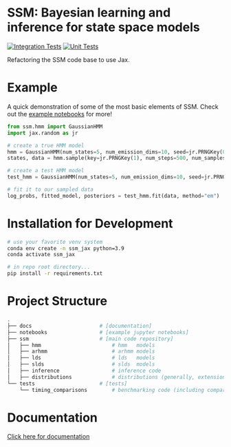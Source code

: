 # SSM: Bayesian learning and inference for state space models

[![Integration Tests](https://github.com/lindermanlab/ssm-jax-refactor/actions/workflows/integration_tests.yml/badge.svg)](https://github.com/lindermanlab/ssm-jax-refactor/actions/workflows/integration_tests.yml)
[![Unit Tests](https://github.com/lindermanlab/ssm-jax-refactor/actions/workflows/quick_tests.yml/badge.svg)](https://github.com/lindermanlab/ssm-jax-refactor/actions/workflows/unit_tests.yml)


Refactoring the SSM code base to use Jax.

# Example

A quick demonstration of some of the most basic elements of SSM. Check out the [example notebooks](https://github.com/lindermanlab/ssm-jax-refactor/tree/main/notebooks) for more!

```python
from ssm.hmm import GaussianHMM
import jax.random as jr

# create a true HMM model
hmm = GaussianHMM(num_states=5, num_emission_dims=10, seed=jr.PRNGKey(0))
states, data = hmm.sample(key=jr.PRNGKey(1), num_steps=500, num_samples=5)

# create a test HMM model
test_hmm = GaussianHMM(num_states=5, num_emission_dims=10, seed=jr.PRNGKey(32))

# fit it to our sampled data
log_probs, fitted_model, posteriors = test_hmm.fit(data, method="em")
```

# Installation for Development

```bash
# use your favorite venv system
conda env create -n ssm_jax python=3.9
conda activate ssm_jax

# in repo root directory...
pip install -r requirements.txt
```

# Project Structure
```bash
.
├── docs                      # [documentation]
├── notebooks                 # [example jupyter notebooks]
├── ssm                       # [main code repository]
│   ├── hmm                       # hmm   models
│   ├── arhmm                     # arhmm models
│   ├── lds                       # lds   models
│   ├── slds                      # slds  models
│   ├── inference                 # inference code
│   ├── distributions             # distributions (generally, extensions of tfp distributions)
└── tests                     # [tests]
    └── timing_comparisons        # benchmarking code (including comparisons to SSM_v0)
 ```

# Documentation

[Click here for documentation](https://web.stanford.edu/~schlager/ssm_jax/)
